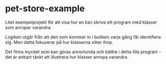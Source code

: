 # pet-store-example

Litet exempelprojekt för att visa hur en kan skriva ett program med klasser som anropar varandra.

Logiken utgår från att den som kommer in i butiken varje gång får identifiera sig.
Men detta fokuserar på hur klasserna sitter ihop.

Det finns mycket som kan göras annorlunda och bättre i detta lilla program - det är enbart tänkt att illustrera hur klasser anropa varandra.
